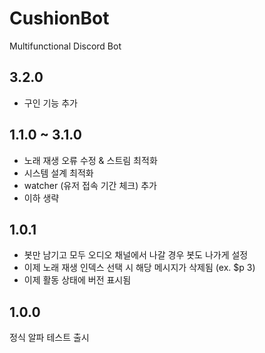 # CushionBot

Multifunctional Discord Bot

## 3.2.0

- 구인 기능 추가

## 1.1.0 ~ 3.1.0

- 노래 재생 오류 수정 & 스트림 최적화
- 시스템 설계 최적화
- watcher (유저 접속 기간 체크) 추가
- 이하 생략

## 1.0.1

- 봇만 남기고 모두 오디오 채널에서 나갈 경우 봇도 나가게 설정
- 이제 노래 재생 인덱스 선택 시 해당 메시지가 삭제됨 (ex. $p 3)
- 이제 활동 상태에 버전 표시됨

## 1.0.0

정식 알파 테스트 출시
